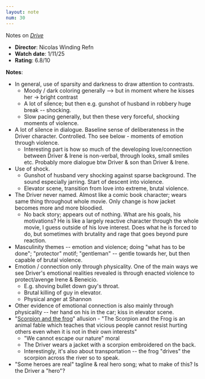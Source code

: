 ```yaml
---
layout: note
num: 30
---
```



Notes on [*Drive*](https://en.wikipedia.org/wiki/Drive_(2011_film))  
* **Director**: Nicolas Winding Refn  
* **Watch date**: 1/11/25  
* **Rating**: 6.8/10  

**Notes**: 

* In general, use of sparsity and darkness to draw attention to contrasts. 
    * Moody / dark coloring generally --> but in moment where he kisses her -> bright contrast
    * A lot of silence; but then e.g. gunshot of husband in robbery huge break -- shocking. 
    * Slow pacing generally, but then these very forceful, shocking moments of violence. 
* A lot of silence in dialogue. Baseline sense of deliberateness in the Driver character. Controlled. Tho see below - moments of emotion through violence. 
    * Interesting part is how so much of the developing love/connection between Driver & Irene is non-verbal, through looks, small smiles etc. Probably more dialogue btw Driver & son than Driver & Irene.
* Use of shock. 
    * Gunshot of husband very shocking against sparse background. The sound especially jarring. Start of descent into violence.
    * Elevator scene, transition from love into extreme, brutal violence. 
* The Driver never named. Almost like a comic book character; wears same thing throughout whole movie. Only change is how jacket becomes more and more bloodied. 
    * No back story; appears out of nothing. What are his goals, his motivations? He is like a largely reactive character through the whole movie, I guess outside of his love interest. Does what he is forced to do, but sometimes with brutality and rage that goes beyond pure reaction. 
* Masculinity themes -- emotion and violence; doing "what has to be done"; "protector" motif; "gentleman" -- gentle towards her, but then capable of brutal violence.
* Emotion / connection only through physicality. One of the main ways we see Driver's emotional realities revealed is through enacted violence to protect/avenge Irene & Beneicio. 
    * E.g. shoving bullet down guy's throat. 
    * Brutal killing of guy in elevator. 
    * Physical anger at Shannon
* Other evidence of emotional connection is also mainly through physicality -- her hand on his in the car; kiss in elevator scene. 
* "[Scorpion and the frog](https://en.wikipedia.org/wiki/The_Scorpion_and_the_Frog)" allusion - "The Scorpion and the Frog is an animal fable which teaches that vicious people cannot resist hurting others even when it is not in their own interests" 
    * "We cannot escape our nature" moral
    * The Driver wears a jacket with a scorpion embroidered on the back.
    * Interestingly, it's also about transportation -- the frog "drives" the scorpion across the river so to speak. 
* "Some heroes are real" tagline & real hero song; what to make of this? Is the Driver a "hero"? 
